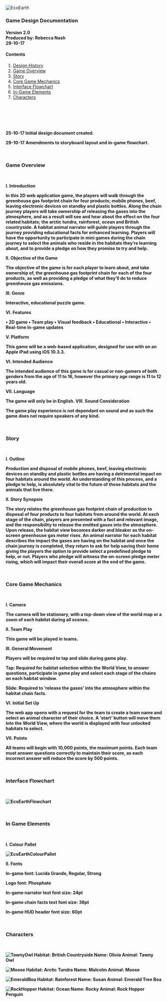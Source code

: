 ![EcoEarth](https://i.imgur.com/mZUFdKB.jpg)

<H3>Game Design Documentation</H1>
<H4>Version 2.0
</br>Produced by: Rebecca Nash
</br>29-10-17</H4>

<h4>Contents</h4>
<ol>
  <li><a href="#history">Design History</a></li>
  <li><a href="#overview">Game Overview</a></li>
  <li><a href="#story">Story</a></li>
  <li><a href="#mechanics">Core Game Mechanics</a></li>
  <li><a href="#flowchart">Interface Flowchart</a></li>
  <li><a href="#elements">In-Game Elements</a></li>
  <li><a href="#characters">Characters</a></li>  
</ol>
<br />

</br></br>

<h4><div id="history"><DESIGN HISTORY</h4>

25-10-17
Initial design document created.

29-10-17
Amendments to storyboard layout and in-game flowchart.

</br>
<div><div id="overview">
<h3>Game Overview</h3>
<br />
  
I. Introduction

In this 2D web application game, the players will walk through the greenhouse gas footprint chain for four products; mobile phones, beef, leaving electronic devices on standby and plastic bottles. Along the chain journey players will take ownership of releasing the gases into the atmosphere, and as a result will see and hear about the effect on the four related habitats; the arctic tundra, rainforest, ocean and British countryside. A habitat animal narrator will guide players through the journey providing educational facts for enhanced learning. Players will have the opportunity to participate in mini games during the chain journey to select the animals who reside in the habitats they’re learning about, and to provide a pledge on how they promise to try and help.

II. Objective of the Game

The objective of the game is for each player to learn about, and take ownership of, the greenhouse gas footprint chain for each of the four products, as well as providing a pledge of what they’ll do to reduce greenhouse gas emissions.

III. Genre

Interactive, educational puzzle game.

VI. Features

•	2D game
•	Team play
•	Visual feedback
•	Educational
•	Interactive
•	Real-time in-game updates

V. Platform

This game will be a web-based application, designed for use with on an Apple iPad using iOS 10.3.3. 

VI. Intended Audience

The intended audience of this game is for casual or non-gamers of both genders from the age of 11 to 16, however the primary age range is 11 to 12 years old. 

VII. Language

The game will only be in English.
VIII. Sound Consideration

The game play experience is not dependant on sound and as such the game does not require speakers of any kind.
  
<br />
<div><div id="story">
<h3>Story</h3>
<br />

I. Outline

Production and disposal of mobile phones, beef, leaving electronic devices on standby and plastic bottles are having a detrimental impact on four habitats around the world. An understanding of this process, and a pledge to help, is absolutely vital to the future of these habitats and the animals that live there.

II. Story Synopsis

The story relates the greenhouse gas footprint chain of production to disposal of four products to four habitats from around the world. At each stage of the chain, players are presented with a fact and relevant image, and the responsibility to release the emitted gases into the atmosphere. Upon release, the habitat view becomes darker and bleaker as the on-screen greenhouse gas meter rises. An animal narrator for each habitat describes the impact the gases are having on the habitat and once the chain journey is completed, they return to ask for help saving their home giving the players the option to provide select a predefined pledge to help, or not. Players who pledge will witness the on-screen pledge meter rising, which will impact their overall score at the end of the game.

<br />
<div><div id="mechanics">
<h3>Core Game Mechanics</h3>
<br />
  
I. Camera

The camera will be stationary, with a top-down view of the world map or a zoom of each habitat during all scenes.

II. Team Play

This game will be played in teams. 

III. General Movement

Players will be required to tap and slide during game play. 

Tap: Required for habitat selection within the World View, to answer questions, participate in game play and select each stage of the chains on each habitat window.

Slide: Required to ‘release the gases’ into the atmosphere within the habitat chain facts.

VI. Initial Set Up

The web app opens with a request for the team to create a team name and select an animal character of their choice. A ‘start’ button will move them into the World View, where the world is displayed with four unlocked habitats to select.

VII. Points

All teams will begin with 10,000 points, the maximum points. Each team must answer questions correctly to maintain their score, as each incorrect answer will reduce the score by 500 points. 

<br />
<div><div id="flowchart">
<h3>Interface Flowchart</h3>
<br />

![EcoEarthFlowchart](https://i.imgur.com/xgSWj36.png)

<br />
<div><div id="elements">
<h3>In Game Elements</h3>
<br />
  
I. Colour Pallet

![EcoEarthColourPallet](https://i.imgur.com/0pei6Yh.jpg)

II. Fonts

In-game font: Lucida Grande, Regular, Strong

Logo font: Phosphate

In-game narrator text font size: 24pt

In-game chain facts text font size: 36pt

In-game HUD header font size: 60pt

<br />
<div><div id="characters">
<h3>Characters</h3>
<br />

![TawnyOwl](https://i.imgur.com/ER5oRr8.png)
Habitat: British Countryside
Name: Olivia
Animal: Tawny Owl

![Moose](https://i.imgur.com/hy7m5N8.png)
Habitat: Arctic Tundra
Name: Malcolm
Animal: Moose

![EmeraldBoa](https://i.imgur.com/97bPamz.png)
Habitat: Rainforest
Name: Susan
Animal: Emerald Tree Boa

![RockHopper](https://i.imgur.com/iIaSp5T.png)
Habitat: Ocean
Name: Rocky
Animal: Rock Hopper Penguin
